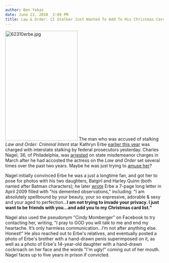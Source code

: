 ```yaml
---
author: Ben Yakas
date: June 23, 2010  2:09 PM
title: Law & Order: CI Stalker Just Wanted To Add To His Christmas Card List
---
```


<p><span class="mt-enclosure mt-enclosure-image" style="display: inline;"> <img alt="62310erbe.jpg" src="https://web.archive.org/web/20110811094334im_/http://gothamist.com/attachments/byakas/62310erbe.jpg" width="230" height="349" class="image-left"> </span>The man who was accused of stalking <em>Law and Order: Criminal Intent</em> star Kathryn Erbe <a href="https://web.archive.org/web/20110811094334/http://gothamist.com/2010/03/29/law_and_order_star_stalked_by_singe.php">earlier this year</a> was charged with interstate stalking by federal prosecutors yesterday. Charles Nagel, 36, of Philadelphia, was <a href="https://web.archive.org/web/20110811094334/http://www.nypost.com/p/news/local/creepy_law_order_fan_charged_with_n87Zxob9ZW7faMP1F9XDhN">arrested</a> on state misdemeanor charges in March after he had accosted the actress on the <em>Law and Order</em> set several times over the past two years. Maybe he was just trying to <a href="https://web.archive.org/web/20110811094334/http://gothamist.com/2008/05/03/umas_stalker_wa.php">amuse her</a>?</p>

<p>Nagel initially convinced Erbe he was a just a longtime fan, and got her to pose for photos with his two daughters, Batgirl and Harley Quinn (both named after Batman characters); he later <a href="https://web.archive.org/web/20110811094334/http://www.nydailynews.com/gossip/2010/06/22/2010-06-22_man_charged_with_stalking_law__order_actress_kathryn_erbe.html">wrote</a> Erbe a 7-page long letter in April 2009 filled with &quot;his demented observations,&quot; including: &quot;I am absolutely spellbound by your beauty, your so expressive, adorable &amp; sexy and your aged to perfection...<strong>I am not trying to invade your privacy. I just want to be friends with you...and add you to my Christmas card list.&quot; </strong></p>

<p>Nagel also used the pseudonym &quot;Cindy Momberger&quot; on Facebook to try contacting her, writing, &quot;I pray to GOD you will talk to me and end my heartache. It&#x2019;s only harmless communication...I&#x2019;m not after anything else. Honest!&#x201D; He also reached out to Erbe&apos;s relatives, and eventually posted a photo of Erbe&apos;s brother with a hand-drawn penis superimposed on it, as well as a photo of Erbe&apos;s 14-year-old daughter with a hand-drawn cockroach on her face and the words &quot;I&apos;m ugly!&quot; coming out of her mouth. Nagel faces up to five years in prison if convicted.</p>